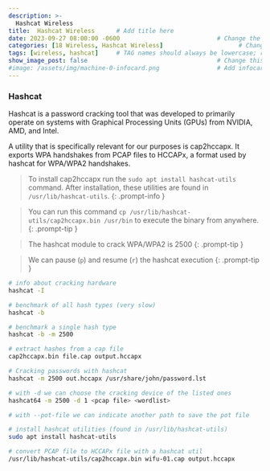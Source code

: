 ```yaml
---
description: >-
  Hashcat Wireless
title:  Hashcat Wireless      # Add title here
date: 2023-09-27 08:00:00 -0600                           # Change the date to match completion date
categories: [18 Wireless, Hashcat Wireless]                     # Change Templates to Writeup
tags: [wireless, hashcat]     # TAG names should always be lowercase; replace template with writeup, and add relevant tags
show_image_post: false                                    # Change this to true
#image: /assets/img/machine-0-infocard.png                # Add infocard image here for post preview image
---
```


### Hashcat

Hashcat is a password cracking tool that was developed to primarily operate on systems with Graphical Processing Units (GPUs) from NVIDIA, AMD, and Intel.

A utility that is specifically relevant for our purposes is cap2hccapx. It exports WPA handshakes from PCAP files to HCCAPx, a format used by hashcat for WPA/WPA2 handshakes.

> To install cap2hccapx run the `sudo apt install hashcat-utils` command. After installation, these utilities are found in `/usr/lib/hashcat-utils`.
{: .prompt-info }

> You can run this command `cp /usr/lib/hashcat-utils/cap2hccapx.bin /usr/bin` to execute the binary from anywhere.
{: .prompt-tip }

> The hashcat module to crack WPA/WPA2 is 2500
{: .prompt-tip }

> We can pause (``p``) and resume (``r``) the hashcat execution
{: .prompt-tip }

```bash
# info about cracking hardware
hashcat -I 

# benchmark of all hash types (very slow)
hashcat -b

# benchmark a single hash type
hashcat -b -m 2500

# extract hashes from a cap file
cap2hccapx.bin file.cap output.hccapx

# Cracking passwords with hashcat
hashcat -m 2500 out.hccapx /usr/share/john/password.lst

# with -d we can choose the cracking device of the listed ones
hashcat64 -m 2500 -d 1 <pcap file> <wordlist>

# with --pot-file we can indicate another path to save the pot file

# install hashcat utilities (found in /usr/lib/hashcat-utils)
sudo apt install hashcat-utils

# convert PCAP file to HCCAPx file with a hashcat util
/usr/lib/hashcat-utils/cap2hccapx.bin wifu-01.cap output.hccapx

```